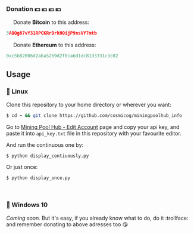 ### Donation :dollar: :euro: :pound: :yen:

<img src="https://github.com/webcyou/crypto-currency-icon/blob/master/design/images/default/1.png" width="15" height="15"/>  Donate **Bitcoin** to this address:
```cpp
3AQQg87vY31RPCKRrDrkHQijP9nsVY7mtb
```

<img src="https://github.com/webcyou/crypto-currency-icon/blob/master/design/images/default/3.png" width="15" height="15"/>  Donate **Ethereum** to this address:
```cpp
0xc5b82006d2aba5269d2f8ca6d1dc81d3331c3c02
```

## Usage

### :penguin: Linux 
Clone this repository to your home directory or wherever you want:

```bash
$ cd ~ && git clone https://github.com/cosmicog/miningpoolhub_info
```

Go to [Mining Pool Hub - Edit Account](https://miningpoolhub.com/?page=account&action=edit) page and copy your api key, and paste it into `api_key.txt` file in this repository with your favourite editor.

And run the continuous one by:

```bash
$ python display_contiuously.py
```

Or just once:

```bash
$ python display_once.py
```

<br> 

### :shit: Windows 10

_Coming soon._ But it's easy, if you already know what to do, do it :trollface: and remember donating to above adresses too :kissing_heart:



